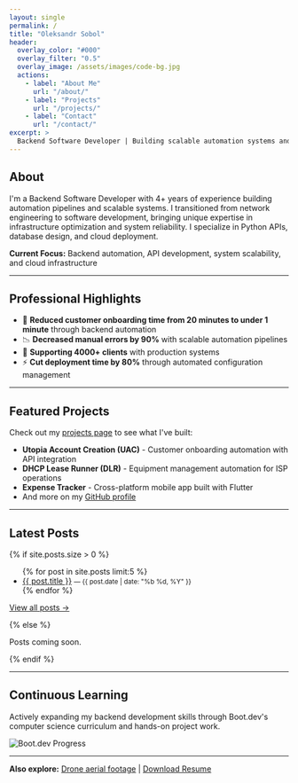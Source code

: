 ```yaml
---
layout: single
permalink: /
title: "Oleksandr Sobol"
header:
  overlay_color: "#000"
  overlay_filter: "0.5"
  overlay_image: /assets/images/code-bg.jpg
  actions:
    - label: "About Me"
      url: "/about/"
    - label: "Projects"
      url: "/projects/"
    - label: "Contact"
      url: "/contact/"
excerpt: >
  Backend Software Developer | Building scalable automation systems and APIs with Python
---
```


## About

I'm a Backend Software Developer with 4+ years of experience building automation pipelines and scalable systems. I transitioned from network engineering to software development, bringing unique expertise in infrastructure optimization and system reliability. I specialize in Python APIs, database design, and cloud deployment.

**Current Focus:** Backend automation, API development, system scalability, and cloud infrastructure

---

## Professional Highlights

- 🚀 **Reduced customer onboarding time from 20 minutes to under 1 minute** through backend automation
- 📉 **Decreased manual errors by 90%** with scalable automation pipelines
- 👥 **Supporting 4000+ clients** with production systems
- ⚡ **Cut deployment time by 80%** through automated configuration management

---

## Featured Projects

Check out my [projects page](/projects/) to see what I've built:
- **Utopia Account Creation (UAC)** - Customer onboarding automation with API integration
- **DHCP Lease Runner (DLR)** - Equipment management automation for ISP operations
- **Expense Tracker** - Cross-platform mobile app built with Flutter
- And more on my [GitHub profile](https://github.com/OleksSobol)

---

## Latest Posts

{% if site.posts.size > 0 %}
<ul class="latest-posts">
  {% for post in site.posts limit:5 %}
  <li>
    <a href="{{ post.url | relative_url }}">{{ post.title }}</a>
    <small> — {{ post.date | date: "%b %d, %Y" }}</small>
  </li>
  {% endfor %}
</ul>

<p><a href="/blog/">View all posts →</a></p>
{% else %}
<p>Posts coming soon.</p>
{% endif %}

---

## Continuous Learning

Actively expanding my backend development skills through Boot.dev's computer science curriculum and hands-on project work.

<p align="left">
  <img src="https://api.boot.dev/v1/users/public/0ad99ed2-be60-4b3b-8396-3c130c314deb/thumbnail" alt="Boot.dev Progress">
</p>

---

**Also explore:** [Drone aerial footage](/videos/) | [Download Resume](/assets/resume.pdf)